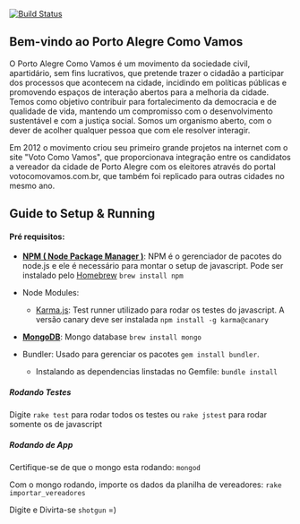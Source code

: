 [<img src="https://travis-ci.org/poacomovamos/poacomovamos.png?branch=master" alt="Build Status" />](https://travis-ci.org/poacomovamos/poacomovamos)

## Bem-vindo ao Porto Alegre Como Vamos


O Porto Alegre Como Vamos é um movimento da sociedade civil, apartidário, sem fins lucrativos, que pretende trazer o cidadão a participar dos processos que acontecem na cidade, incidindo em políticas públicas e promovendo espaços de interação abertos para a melhoria da cidade. Temos como objetivo contribuir para fortalecimento da democracia e de qualidade de vida, mantendo um compromisso com o desenvolvimento sustentável e com a justiça social. Somos um organismo aberto, com o dever de acolher qualquer pessoa que com ele resolver interagir.

Em 2012 o movimento criou seu primeiro grande projetos na internet com o site "Voto Como Vamos", que proporcionava integração entre os candidatos a vereador da cidade de Porto Alegre com os eleitores através do portal votocomovamos.com.br, que também foi replicado para outras cidades no mesmo ano.


## Guide to Setup & Running

#### Pré requisitos:

* **[NPM ( Node Package Manager )](http://npmjs.org)**: NPM é o gerenciador de pacotes do node.js e ele é necessário para montar o setup de javascript. Pode ser instalado pelo [Homebrew](http://mxcl.github.io/homebrew/) ```brew install npm```

* Node Modules:
	* [Karma.js](http://karma-runner.github.io/0.8/index.html): Test runner utilizado para rodar os testes do javascript.
	A versão canary deve ser instalada ```npm install -g karma@canary```

* **[MongoDB](http://www.mongodb.org/)**: Mongo database ```brew install mongo```

* Bundler: Usado para gerenciar os pacotes ```gem install bundler```.
  - Instalando as dependencias linstadas no Gemfile: ```bundle install```

##### Rodando Testes

Digite ```rake test``` para rodar todos os testes ou ```rake jstest``` para rodar somente os de javascript

##### Rodando de App

Certifique-se de que o mongo esta rodando: ```mongod```

Com o mongo rodando, importe os dados da planilha de vereadores: ```rake importar_vereadores```

Digite e Divirta-se ```shotgun``` =)
